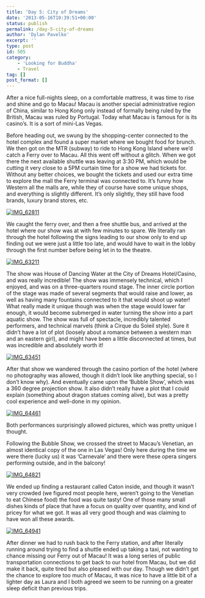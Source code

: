 ```yaml
---
title: 'Day 5: City of Dreams'
date: '2013-05-16T10:39:51+00:00'
status: publish
permalink: /day-5-city-of-dreams
author: 'Dylan Pavelko'
excerpt: ''
type: post
id: 505
category:
    - 'Looking for Buddha'
    - Travel
tag: []
post_format: []
---
```

After a nice full-nights sleep, on a comfortable mattress, it was time to rise and shine and go to Macau! Macau is another special administrative region of China, similar to Hong Kong only instead of formally being ruled by the British, Macau was ruled by Portugal. Today what Macau is famous for is its casino’s. It is a sort of mini-Las Vegas.

Before heading out, we swung by the shopping-center connected to the hotel complex and found a super market where we bought food for brunch. We then got on the MTR (subway) to ride to Hong Kong Island where we’d catch a Ferry over to Macau. All this went off without a glitch. When we got there the next available shuttle was leaving at 3:30 PM, which would be cutting it very close to a 5PM curtain time for a show we had tickets for. Without any better choices, we bought the tickets and used our extra time to explore the mall the Ferry terminal was connected to. It’s funny how Western all the malls are, while they of course have some unique shops, and everything is slightly different. It’s only slightly, they still have food brands, luxury brand stores, etc.

[![IMG_62811](https://i2.wp.com/www.dylanpavelko.com/blog/wp-content/uploads/2013/05/IMG_62811.jpg?resize=420%2C245)](https://i2.wp.com/www.dylanpavelko.com/blog/wp-content/uploads/2013/05/IMG_62811.jpg)

We caught the ferry over, and then a free shuttle bus, and arrived at the hotel where our show was at with few minutes to spare. We literally ran through the hotel following the signs leading to our show only to end up finding out we were just a little too late, and would have to wait in the lobby through the first number before being let in to the theatre.

[![IMG_63211](https://i1.wp.com/www.dylanpavelko.com/blog/wp-content/uploads/2013/05/IMG_63211.jpg?resize=420%2C225)](https://i1.wp.com/www.dylanpavelko.com/blog/wp-content/uploads/2013/05/IMG_63211.jpg)

The show was House of Dancing Water at the City of Dreams Hotel/Casino, and was really incredible! The show was immensely technical, which I enjoyed, and was on a three-quarters round stage. The inner circle portion of the stage was made of several segments that would raise and lower, as well as having many fountains connected to it that would shoot up water! What really made it unique though was when the stage would lower far enough, it would become submerged in water turning the show into a part aquatic show. The show was full of spectacle, incredibly talented performers, and technical marvels (think a Cirque du Soleil style). Sure it didn’t have a lot of plot (loosely about a romance between a western man and an eastern girl), and might have been a little disconnected at times, but was incredible and absolutely worth it!

[![IMG_63451](https://i2.wp.com/www.dylanpavelko.com/blog/wp-content/uploads/2013/05/IMG_63451.jpg?resize=403%2C280)](https://i2.wp.com/www.dylanpavelko.com/blog/wp-content/uploads/2013/05/IMG_63451.jpg)

After that show we wandered through the casino portion of the hotel (where no photography was allowed, though it didn’t look like anything special, so I don’t know why). And eventually came upon the ‘Bubble Show’, which was a 360 degree projection show. It also didn’t really have a plot that I could explain (something about dragon statues coming alive), but was a pretty cool experience and well-done in my opinion.

[![IMG_64461](https://i0.wp.com/www.dylanpavelko.com/blog/wp-content/uploads/2013/05/IMG_64461.jpg?resize=420%2C252)](https://i0.wp.com/www.dylanpavelko.com/blog/wp-content/uploads/2013/05/IMG_64461.jpg)

Both performances surprisingly allowed pictures, which was pretty unique I thought.

Following the Bubble Show, we crossed the street to Macau’s Venetian, an almost identical copy of the one in Las Vegas! Only here during the time we were there (lucky us) it was ‘Carnevale’ and there were these opera singers performing outside, and in the balcony!

[![IMG_64821](https://i2.wp.com/www.dylanpavelko.com/blog/wp-content/uploads/2013/05/IMG_64821.jpg?resize=420%2C280)](https://i2.wp.com/www.dylanpavelko.com/blog/wp-content/uploads/2013/05/IMG_64821.jpg)

We ended up finding a restaurant called Caton inside, and though it wasn’t very crowded (we figured most people here, weren’t going to the Venetian to eat Chinese food) the food was quite tasty! One of those many small dishes kinds of place that have a focus on quality over quantity, and kind of pricey for what we got. It was all very good though and was claiming to have won all these awards.

[![IMG_64941](https://i1.wp.com/www.dylanpavelko.com/blog/wp-content/uploads/2013/05/IMG_64941.jpg?resize=420%2C280)](https://i1.wp.com/www.dylanpavelko.com/blog/wp-content/uploads/2013/05/IMG_64941.jpg)

After dinner we had to rush back to the Ferry station, and after literally running around trying to find a shuttle ended up taking a taxi, not wanting to chance missing our Ferry out of Macau! It was a long series of public transportation connections to get back to our hotel from Macau, but we did make it back, quite tired but also pleased with our day. Though we didn’t get the chance to explore too much of Macau, it was nice to have a little bit of a lighter day as Laura and I both agreed we seem to be running on a greater sleep deficit than previous trips.